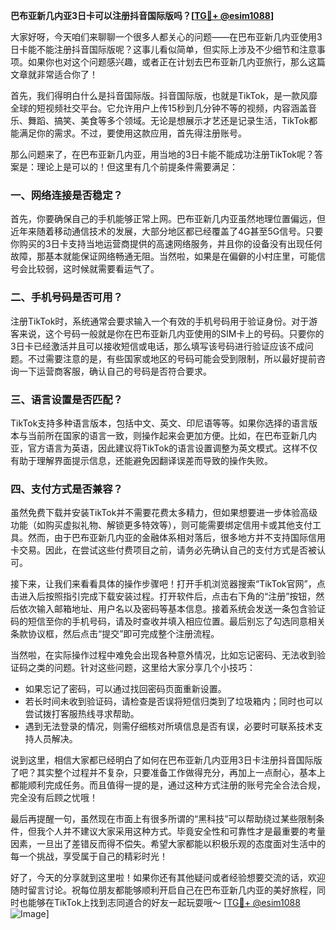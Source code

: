 **巴布亚新几内亚3日卡可以注册抖音国际版吗？[[TG💪+ @esim1088](https://t.me/s/esim1088)]**

大家好呀，今天咱们来聊聊一个很多人都关心的问题——在巴布亚新几内亚使用3日卡能不能注册抖音国际版呢？这事儿看似简单，但实际上涉及不少细节和注意事项。如果你也对这个问题感兴趣，或者正在计划去巴布亚新几内亚旅行，那么这篇文章就非常适合你了！

首先，我们得明白什么是抖音国际版。抖音国际版，也就是TikTok，是一款风靡全球的短视频社交平台。它允许用户上传15秒到几分钟不等的视频，内容涵盖音乐、舞蹈、搞笑、美食等多个领域。无论是想展示才艺还是记录生活，TikTok都能满足你的需求。不过，要使用这款应用，首先得注册账号。

那么问题来了，在巴布亚新几内亚，用当地的3日卡能不能成功注册TikTok呢？答案是：理论上是可以的！但这里有几个前提条件需要满足：

### 一、网络连接是否稳定？
首先，你要确保自己的手机能够正常上网。巴布亚新几内亚虽然地理位置偏远，但近年来随着移动通信技术的发展，大部分地区都已经覆盖了4G甚至5G信号。只要你购买的3日卡支持当地运营商提供的高速网络服务，并且你的设备没有出现任何故障，那基本就能保证网络畅通无阻。当然啦，如果是在偏僻的小村庄里，可能信号会比较弱，这时候就需要看运气了。

### 二、手机号码是否可用？
注册TikTok时，系统通常会要求输入一个有效的手机号码用于验证身份。对于游客来说，这个号码一般就是你在巴布亚新几内亚使用的SIM卡上的号码。只要你的3日卡已经激活并且可以接收短信或电话，那么填写该号码进行验证应该不成问题。不过需要注意的是，有些国家或地区的号码可能会受到限制，所以最好提前咨询一下运营商客服，确认自己的号码是否符合要求。

### 三、语言设置是否匹配？
TikTok支持多种语言版本，包括中文、英文、印尼语等等。如果你选择的语言版本与当前所在国家的语言一致，则操作起来会更加方便。比如，在巴布亚新几内亚，官方语言为英语，因此建议将TikTok的语言设置调整为英文模式。这样不仅有助于理解界面提示信息，还能避免因翻译误差而导致的操作失败。

### 四、支付方式是否兼容？
虽然免费下载并安装TikTok并不需要花费太多精力，但如果想要进一步体验高级功能（如购买虚拟礼物、解锁更多特效等），则可能需要绑定信用卡或其他支付工具。然而，由于巴布亚新几内亚的金融体系相对落后，很多地方并不支持国际信用卡交易。因此，在尝试这些付费项目之前，请务必先确认自己的支付方式是否被认可。

接下来，让我们来看看具体的操作步骤吧！打开手机浏览器搜索“TikTok官网”，点击进入后按照指引完成下载安装过程。打开软件后，点击右下角的“注册”按钮，然后依次输入邮箱地址、用户名以及密码等基本信息。接着系统会发送一条包含验证码的短信至你的手机号码，请及时查收并填入相应位置。最后别忘了勾选同意相关条款协议框，然后点击“提交”即可完成整个注册流程。

当然啦，在实际操作过程中难免会出现各种意外情况，比如忘记密码、无法收到验证码之类的问题。针对这些问题，这里给大家分享几个小技巧：
- 如果忘记了密码，可以通过找回密码页面重新设置。
- 若长时间未收到验证码，请检查是否误将短信归类到了垃圾箱内；同时也可以尝试拨打客服热线寻求帮助。
- 遇到无法登录的情况，则需仔细核对所填信息是否有误，必要时可联系技术支持人员解决。

说到这里，相信大家都已经明白了如何在巴布亚新几内亚用3日卡注册抖音国际版了吧？其实整个过程并不复杂，只要准备工作做得充分，再加上一点耐心，基本上都能顺利完成任务。而且值得一提的是，通过这种方式注册的账号完全合法合规，完全没有后顾之忧哦！

最后再提醒一句，虽然现在市面上有很多所谓的“黑科技”可以帮助绕过某些限制条件，但我个人并不建议大家采用这种方式。毕竟安全性和可靠性才是最重要的考量因素，一旦出了差错反而得不偿失。希望大家都能以积极乐观的态度面对生活中的每一个挑战，享受属于自己的精彩时光！

好了，今天的分享就到这里啦！如果你还有其他疑问或者经验想要交流的话，欢迎随时留言讨论。祝每位朋友都能够顺利开启自己在巴布亚新几内亚的美好旅程，同时也能够在TikTok上找到志同道合的好友一起玩耍哦～ [[TG💪+ @esim1088](https://t.me/s/esim1088) ![Image](https://i.postimg.cc/4NQfJmqS/Snipaste-2025-05-13-00-14-12.png)]